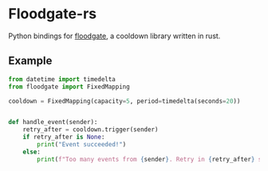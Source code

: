 # Floodgate-rs

Python bindings for [floodgate](https://github.com/CircuitSacul/floodgate/), a cooldown library written in rust.

## Example

```python
from datetime import timedelta
from floodgate import FixedMapping

cooldown = FixedMapping(capacity=5, period=timedelta(seconds=20))


def handle_event(sender):
    retry_after = cooldown.trigger(sender)
    if retry_after is None:
        print("Event succeeded!")
    else:
        print(f"Too many events from {sender}. Retry in {retry_after} seconds.")
```
